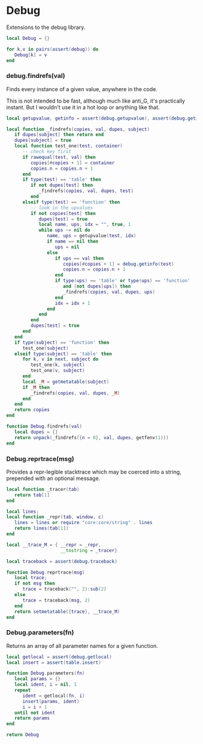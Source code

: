 # Debug

Extensions to the debug library\.

```lua
local Debug = {}

for k,v in pairs(assert(debug)) do
   Debug[k] = v
end
```


### debug\.findrefs\(val\)

Finds every instance of a given value, anywhere in the code\.

This is not intended to be fast, although much like anti\_G, it's practically
instant\. But I wouldn't use it in a hot loop or anything like that\.

```lua
local getupvalue, getinfo = assert(debug.getupvalue), assert(debug.getinfo)

local function _findrefs(copies, val, dupes, subject)
   if dupes[subject] then return end
   dupes[subject] = true
   local function test_one(test, container)
      -- check key first
      if rawequal(test, val) then
         copies[#copies + 1] = container
         copies.n = copies.n + 1
      end
      if type(test) == 'table' then
         if not dupes[test] then
            _findrefs(copies, val, dupes, test)
         end
      elseif type(test) == 'function' then
         -- look in the upvalues
         if not copies[test] then
            dupes[test] = true
            local name, ups, idx = "", true, 1
            while ups ~= nil do
               name, ups = getupvalue(test, idx)
               if name == nil then
                  ups = nil
               else
                  if ups == val then
                     copies[#copies + 1] = debug.getinfo(test)
                     copies.n = copies.n + 1
                  end
                  if type(ups) == 'table' or type(ups) == 'function'
                     and (not dupes[ups]) then
                     _findrefs(copies, val, dupes, ups)
                  end
                  idx = idx + 1
               end
            end
         end
         dupes[test] = true
      end
   end
   if type(subject) == 'function' then
      test_one(subject)
   elseif type(subject) == 'table' then
      for k, v in next, subject do
         test_one(k, subject)
         test_one(v, subject)
      end
      local _M = getmetatable(subject)
      if _M then
         _findrefs(copies, val, dupes, _M)
      end
   end
   return copies
end

function Debug.findrefs(val)
   local dupes = {}
   return unpack(_findrefs({n = 0}, val, dupes, getfenv(1)))
end
```


### Debug\.reprtrace\(msg\)

Provides a repr\-legible stacktrace which may be coerced into a string,
prepended with an optional message\.


```lua
local function _tracer(tab)
   return tab[1]
end

local lines;
local function _repr(tab, window, c)
   lines = lines or require "core:core/string" . lines
   return lines(tab[1])
end

local __trace_M = { __repr = _repr,
                    __tostring = _tracer}

local traceback = assert(debug.traceback)

function Debug.reprtrace(msg)
   local trace;
   if not msg then
      trace = traceback("", 2):sub(2)
   else
      trace = traceback(msg, 2)
   end
   return setmetatable({trace}, __trace_M)
end
```


### Debug\.parameters\(fn\)

Returns an array of all parameter names for a given function\.

```lua
local getlocal = assert(debug.getlocal)
local insert = assert(table.insert)

function Debug.parameters(fn)
   local params = {}
   local ident, i = nil, 1
   repeat
      ident = getlocal(fn, i)
      insert(params, ident)
      i = i + 1
   until not ident
   return params
end
```


```lua
return Debug
```
